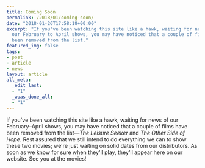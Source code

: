 ```yaml
---
title: Coming Soon
permalink: /2018/01/coming-soon/
date: "2018-01-26T17:58:18+00:00"
excerpt: "If you've been watching this site like a hawk, waiting for news of
  our February to April shows, you may have noticed that a couple of films have
  been removed from the list."
featured_img: false
tags:
- post
- article
- news
layout: article
all_meta:
  _edit_last:
  - "1"
  _wpas_done_all:
  - "1"
---
```


If you've been watching this site like a hawk, waiting for news of our February–April shows, you may have noticed that a couple of films have been removed from the list—*The Leisure Seeker* and *The Other Side of Hope*. Rest assured that we still intend to do everything we can to show these two movies; we're just waiting on solid dates from our distributors. As soon as we know for sure when they'll play, they'll appear here on our website. See you at the movies!